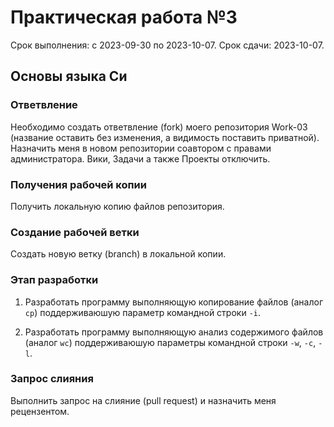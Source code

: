 # Практическая работа №3
Срок выполнения: с 2023-09-30 по 2023-10-07. 
Срок сдачи: 2023-10-07.

## Основы языка Си

### Ответвление
Необходимо создать ответвление (fork) моего репозитория Work-03 (название
оставить без изменения, а видимость поставить приватной). Назначить меня в
новом репозитории соавтором с правами администратора. Вики, Задачи а также
Проекты отключить.

### Получения рабочей копии
Получить локальную копию файлов репозитория.

### Создание рабочей ветки
Создать новую ветку (branch) в локальной копии.

### Этап разработки
1. Разработать программу выполняющую копирование файлов (аналог `cp`) 
поддерживаюшую параметр командной строки `-i`.

2. Разработать программу выполняющую анализ содержимого файлов (аналог 
`wc`) поддерживаюшую параметры командной строки `-w`, `-c`, `-l`.

### Запрос слияния
Выполнить запрос на слияние (pull request) и назначить меня рецензентом.

